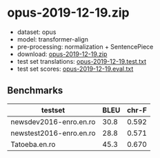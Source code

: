 # opus-2019-12-19.zip

* dataset: opus
* model: transformer-align
* pre-processing: normalization + SentencePiece
* download: [opus-2019-12-19.zip](https://object.pouta.csc.fi/OPUS-MT-models/en-ro/opus-2019-12-19.zip)
* test set translations: [opus-2019-12-19.test.txt](https://object.pouta.csc.fi/OPUS-MT-models/en-ro/opus-2019-12-19.test.txt)
* test set scores: [opus-2019-12-19.eval.txt](https://object.pouta.csc.fi/OPUS-MT-models/en-ro/opus-2019-12-19.eval.txt)

## Benchmarks

| testset               | BLEU  | chr-F |
|-----------------------|-------|-------|
| newsdev2016-enro.en.ro 	| 30.8 	| 0.592 |
| newstest2016-enro.en.ro 	| 28.8 	| 0.571 |
| Tatoeba.en.ro 	| 45.3 	| 0.670 |
